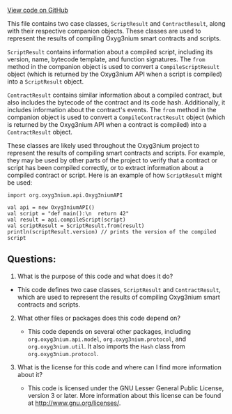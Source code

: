 [View code on GitHub](https://github.com/alephium/alephium/ralphc/src/main/scala/org/alephium/ralphc/Result.scala)

This file contains two case classes, `ScriptResult` and `ContractResult`, along with their respective companion objects. These classes are used to represent the results of compiling Oxyg3nium smart contracts and scripts.

`ScriptResult` contains information about a compiled script, including its version, name, bytecode template, and function signatures. The `from` method in the companion object is used to convert a `CompileScriptResult` object (which is returned by the Oxyg3nium API when a script is compiled) into a `ScriptResult` object.

`ContractResult` contains similar information about a compiled contract, but also includes the bytecode of the contract and its code hash. Additionally, it includes information about the contract's events. The `from` method in the companion object is used to convert a `CompileContractResult` object (which is returned by the Oxyg3nium API when a contract is compiled) into a `ContractResult` object.

These classes are likely used throughout the Oxyg3nium project to represent the results of compiling smart contracts and scripts. For example, they may be used by other parts of the project to verify that a contract or script has been compiled correctly, or to extract information about a compiled contract or script. Here is an example of how `ScriptResult` might be used:

```
import org.oxyg3nium.api.Oxyg3niumAPI

val api = new Oxyg3niumAPI()
val script = "def main():\n  return 42"
val result = api.compileScript(script)
val scriptResult = ScriptResult.from(result)
println(scriptResult.version) // prints the version of the compiled script
```
## Questions: 
 1. What is the purpose of this code and what does it do?
   - This code defines two case classes, `ScriptResult` and `ContractResult`, which are used to represent the results of compiling Oxyg3nium smart contracts and scripts.

2. What other files or packages does this code depend on?
   - This code depends on several other packages, including `org.oxyg3nium.api.model`, `org.oxyg3nium.protocol`, and `org.oxyg3nium.util`. It also imports the `Hash` class from `org.oxyg3nium.protocol`.

3. What is the license for this code and where can I find more information about it?
   - This code is licensed under the GNU Lesser General Public License, version 3 or later. More information about this license can be found at <http://www.gnu.org/licenses/>.